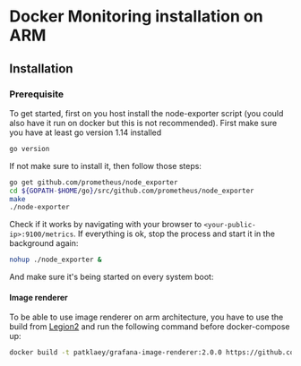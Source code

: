 # Docker Monitoring installation on ARM

## Installation
### Prerequisite
To get started, first on you host install the node-exporter script (you could also have it run on docker but this is not recommended). First make sure you have at least go version 1.14 installed
```bash
go version
```
If not make sure to install it, then follow those steps: 
```bash
go get github.com/prometheus/node_exporter
cd ${GOPATH-$HOME/go}/src/github.com/prometheus/node_exporter
make
./node-exporter
```
Check if it works by navigating with your browser to ```<your-public-ip>:9100/metrics```.
If everything is ok, stop the process and start it in the background again:
```bash
nohup ./node_exporter & 
```
And make sure it's being started on every system boot:

#### Image renderer
To be able to use image renderer on arm architecture, you have to use the build from [Legion2](https://github.com/Legion2/grafana-image-renderer/blob/master/Dockerfile) and run the following command before docker-compose up: 
```bash
docker build -t patklaey/grafana-image-renderer:2.0.0 https://github.com/Legion2/grafana-image-renderer.git
```

###